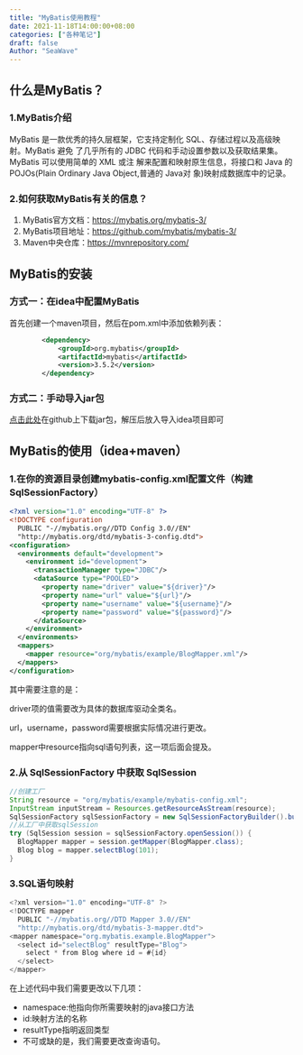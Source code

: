 ```yaml
---
title: "MyBatis使用教程"
date: 2021-11-18T14:00:00+08:00
categories: ["各种笔记"]
draft: false
Author: "SeaWave"
---
```

## 什么是MyBatis？

### 1.MyBatis介绍

MyBatis 是一款优秀的持久层框架，它支持定制化 SQL、存储过程以及高级映射。MyBatis 避免 了几乎所有的 JDBC 代码和手动设置参数以及获取结果集。MyBatis 可以使用简单的 XML 或注 解来配置和映射原生信息，将接口和 Java 的 POJOs(Plain Ordinary Java Object,普通的 Java对 象)映射成数据库中的记录。

### 2.如何获取MyBatis有关的信息？

1. MyBatis官方文档：https://mybatis.org/mybatis-3/  
2. MyBatis项目地址：https://github.com/mybatis/mybatis-3/  
3. Maven中央仓库：https://mvnrepository.com/  

## MyBatis的安装 

### 方式一：在idea中配置MyBatis 

首先创建一个maven项目，然后在pom.xml中添加依赖列表： 

```xml
        <dependency>
            <groupId>org.mybatis</groupId>
            <artifactId>mybatis</artifactId>
            <version>3.5.2</version>
        </dependency>
```

### 方式二：手动导入jar包  

[点击此处](https://github.com/mybatis/mybatis-3/releases)在github上下载jar包，解压后放入导入idea项目即可  

## MyBatis的使用（idea+maven）

### 1.在你的资源目录创建mybatis-config.xml配置文件（构建 SqlSessionFactory） 

```xml
<?xml version="1.0" encoding="UTF-8" ?>
<!DOCTYPE configuration
  PUBLIC "-//mybatis.org//DTD Config 3.0//EN"
  "http://mybatis.org/dtd/mybatis-3-config.dtd">
<configuration>
  <environments default="development">
    <environment id="development">
      <transactionManager type="JDBC"/>
      <dataSource type="POOLED">
        <property name="driver" value="${driver}"/>
        <property name="url" value="${url}"/>
        <property name="username" value="${username}"/>
        <property name="password" value="${password}"/>
      </dataSource>
    </environment>
  </environments>
  <mappers>
    <mapper resource="org/mybatis/example/BlogMapper.xml"/>
  </mappers>
</configuration>
```

其中需要注意的是： 

driver项的值需要改为具体的数据库驱动全类名。 

url，username，password需要根据实际情况进行更改。 

mapper中resource指向sql语句列表，这一项后面会提及。

### 2.从 SqlSessionFactory 中获取 SqlSession 

```java
//创建工厂
String resource = "org/mybatis/example/mybatis-config.xml";
InputStream inputStream = Resources.getResourceAsStream(resource);
SqlSessionFactory sqlSessionFactory = new SqlSessionFactoryBuilder().build(inputStream);
//从工厂中获取sqlSession
try (SqlSession session = sqlSessionFactory.openSession()) {
  BlogMapper mapper = session.getMapper(BlogMapper.class);
  Blog blog = mapper.selectBlog(101);
}
```

### 3.SQL语句映射 

```java
<?xml version="1.0" encoding="UTF-8" ?>
<!DOCTYPE mapper
  PUBLIC "-//mybatis.org//DTD Mapper 3.0//EN"
  "http://mybatis.org/dtd/mybatis-3-mapper.dtd">
<mapper namespace="org.mybatis.example.BlogMapper">
  <select id="selectBlog" resultType="Blog">
    select * from Blog where id = #{id}
  </select>
</mapper>
```

在上述代码中我们需要更改以下几项：

+ namespace:他指向你所需要映射的java接口方法
+ id:映射方法的名称
+ resultType指明返回类型
+ 不可或缺的是，我们需要更改查询语句。

